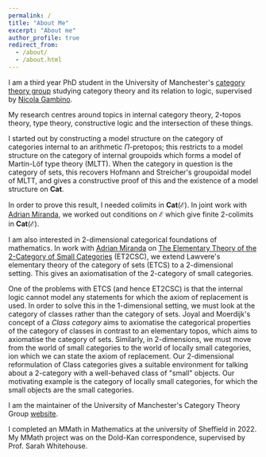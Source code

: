 ```yaml
---
permalink: /
title: "About Me"
excerpt: "About me"
author_profile: true
redirect_from: 
  - /about/
  - /about.html
---
```





I am a third year PhD student in the University of Manchester's [category theory group](https://manchester-ct.github.io) studying category theory and its relation to logic, supervised by [Nicola Gambino](https://personalpages.manchester.ac.uk/staff/nicola.gambino/).  

My research centres around topics in internal category theory, $2$-topos theory, type theory, constructive logic and the intersection of these things.

I started out by constructing a model structure on the category of categories internal to an arithmetic $\Pi$-pretopos; this restricts to a model structure on the category of internal groupoids which forms a model of Martin-L&ouml;f type theory (MLTT). When the category in question is the category of sets, this recovers Hofmann and Streicher's groupoidal model of MLTT, and gives a constructive proof of this and the existence of a model structure on $\mathbf{Cat}$. 

In order to prove this result, I needed colimits in $\mathbf{Cat}(\mathcal{E})$. In joint work with [Adrian Miranda](https://adriantosharmiranda.github.io/), we worked out conditions on $\mathcal{E}$ which give finite $2$-colimits in $\mathbf{Cat}(\mathcal{E})$. 

I am also interested in $2$-dimensional categorical foundations of mathematics. In work with [Adrian Miranda](https://adriantosharmiranda.github.io/) on [The Elementary Theory of the 2-Category of Small Categories](https://arxiv.org/abs/2403.03647) (ET2CSC), we extend Lawvere's elementary theory of the category of sets (ETCS) to a 2-dimensional setting. This gives an axiomatisation of the $2$-category of small categories. 

One of the problems with ETCS (and hence ET2CSC) is that the internal logic cannot model any statements for which the axiom of replacement is used. In order to solve this in the 1-dimensional setting, we must look at the category of classes rather than the category of sets. Joyal and Moerdijk's concept of a *Class category* aims to axiomatise the categorical properties of the category of classes in contrast to an elementary topos, which aims to axiomatise the category of sets.  Similarly, in $2$-dimensions, we must move from the world of small categories to the world of locally small categories, ion which we can state the axiom of replacement. Our $2$-dimensional reformulation of Class categories gives a suitable environment for talking about a $2$-category with a well-behaved class of "small" objects. Our motivating example is the category of locally small categories, for which the small objects are the small categories. 

I am the maintainer of the University of Manchester's Category Theory Group [website](https://manchester-ct.github.io).

I completed an MMath in Mathematics at the university of Sheffield in 2022. My MMath project was on the Dold-Kan correspondence, supervised by Prof. Sarah Whitehouse.   


